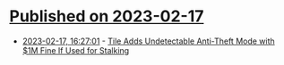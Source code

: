 # [Published on 2023-02-17](index.md)

* [2023-02-17, 16:27:01](https://news.ycombinator.com/item?id=34836694) - [Tile Adds Undetectable Anti-Theft Mode with $1M Fine If Used for Stalking](https://www.macrumors.com/2023/02/16/tile-anti-theft-mode/)
